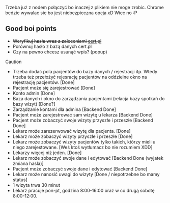 Trzeba już z nodem połączyć bo inaczej z plikiem nie moge zrobic.
Chrome bedzie wywalac sie bo jest niebezpieczna opcja xD
Wiec no :P

## Good boi points
- <s>Weryfikuj hasła wraz z zaleceniami [cert.pl](https://cert.pl/posts/2022/01/rekomendacje-techniczne-systemow-uwierzytelniania/)</s>
- Porównuj hasło z bazą danych cert.pl
- Czy na pewno chcesz usunąć wpis? (popup)

>[!CAUTION]
>- Trzeba dodać pola pacjentów do bazy danych / rejestracji itp. Wtedy trzeba też przełożyć rejesrację pacjentów na oddzielne okno na rejestrację pacjentów. [Done]
>- Pacjent może się zarejestrować [Done]
>- Konto admin [Done]
>- Baza danych i okno do zarządzania pacjentami (relacja bazy spotkań do bazy wizyt) [Done?]
>- Zarządzanie kontami dla admina [Backend Done]
>- Pacjent może zarejestrować sam wizytę u lekarza [Backend Done]
>- Pacjent może zobaczyć swoje wizyty przyszłe i przeszłe [Backend Done]
>- Lekarz może zarezerwować wizytę dla pacjenta. [Done]
>- Lekarz może zobaczyć wizyty przyszłe i przeszłe [Done]
>- Lekarz może zobaczyć wizyty pacjentów tylko takich, którzy mieli u niego zarejestowane. [Weś ktoś wytłumacz bo nie rozumiem XDD]
>- Lekarzy więcej niż jeden. [Done]
>- Lekarz może zobaczyć swoje dane i edytować [Backend Done (wyjatek zmiana hasla)]
>- Pacjent może zobaczyć swoje dane i edytować [Backend Done]
>- Lekarz może nanosić uwagi do wizyty [Done / niepotrzebne bo mamy status]
>- 1 wizyta trwa 30 minut
>- Lekarz pracuje pon-pt, godzina 8:00-16:00 oraz w co drugą sobotę 8:00-12:00.